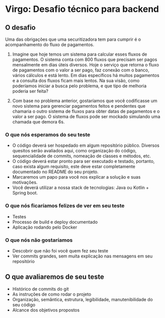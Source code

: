 # Virgo: Desafio técnico para backend

## O desafio

Uma das obrigações que uma securitizadora tem para cumprir é o acompanhamento do fluxo de pagamentos.

1. Imagine que hoje temos um sistema para calcular esses fluxos de pagamentos. O sistema conta com 800 fluxos que precisam ser pagos mensalmente em dias úteis diversos. Hoje o serviço que retorna o fluxo de pagamentos com o valor a ser pago, faz conexão com o banco, vários cálculos e está lento. Em dias específicos há muitos pagamentos e a consulta dos fluxos ficam mais lentos. Na sua visão, como poderíamos iniciar a busca pelo problema, e que tipo de melhoria poderia ser feita?

2. Com base no problema anterior, gostaríamos que você codificasse um novo sistema para gerenciar pagamentos feitos e pendentes que chamaria o outro sistema de fluxos para obter datas de pagamentos e o valor a ser pago. O sistema de fluxos pode ser mockado simulando uma chamada que demora 6s.

### O que nós esperamos do seu teste

- O código deverá ser hospedado em algum repositório público. Diversos quesitos serão avaliados aqui, como organização do código, sequencialidade de commits, nomeação de classes e métodos, etc.
- O código deverá estar pronto para ser executado e testado, portanto, caso exista algum requisito, este deve estar completamente documentado no README do seu projeto.
- Marcaremos um papo para você nos explicar a solução e suas motivações.
- Você deverá utilizar a nossa stack de tecnologias: Java ou Kotlin + Spring boot.

### O que nós ficaríamos felizes de ver em seu teste

- Testes
- Processo de build e deploy documentado
- Aplicação rodando pelo Docker

### O que nós não gostaríamos

- Descobrir que não foi você quem fez seu teste
- Ver commits grandes, sem muita explicação nas mensagens em seu repositório

## O que avaliaremos de seu teste

- Histórico de commits do git
- As instruções de como rodar o projeto
- Organização, semântica, estrutura, legibilidade, manutenibilidade do seu código
- Alcance dos objetivos propostos
